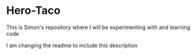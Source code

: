 # Hero-Taco

This is Simon's repository where I will be experimenting with and learning code

I am changing the readme to include this description
